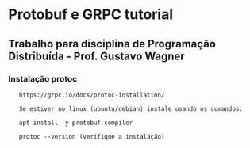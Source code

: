# Protobuf e GRPC tutorial
## Trabalho para disciplina de Programação Distribuída - Prof. Gustavo Wagner

### Instalação protoc
```
   https://grpc.io/docs/protoc-installation/

   Se estiver no linux (ubuntu/debian) instale usando os comandos:
   
   apt install -y protobuf-compiler
   
   protoc --version (verifique a instalação)
```